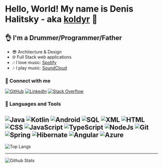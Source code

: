 # Hello, World! My name is Denis Halitsky - aka [koldyr](https://github.com/koldyr) 👋

## 👌 I'm a Drummer/Programmer/Father

- 😎 Architecture & Design
- 🌐 Full Stack web applications
- 🎶 I love music: [Spotify](https://open.spotify.com/user/jub9q3q80uaqtps6bqpqjqcs4)
- 🎶 I play music: [SoundCloud](https://soundcloud.com/dhalitski)

### 🤝 Connect with me

[![GitHub](https://img.shields.io/badge/GitHub-100000?style=for-the-badge&logo=github&logoColor=white)](https://github.com/koldyr)
[![LinkedIn](https://img.shields.io/badge/LinkedIn-0077B5?style=for-the-badge&logo=linkedin&logoColor=white)](https://www.linkedin.com/in/dhalitski/)
[![Stack Overflow](https://img.shields.io/badge/Stack_Overflow-FE7A16?style=for-the-badge&logo=stack-overflow&logoColor=white)](https://stackoverflow.com/users/2480984/koldyr)

### 🧠 Languages and Tools

![Java](https://img.shields.io/badge/java-white.svg?&style=for-the-badge&logo=openjdk&logoColor=black)
![Kotlin](https://img.shields.io/badge/kotlin-%230095D5.svg?&style=for-the-badge&logo=kotlin&logoColor=white)
![Android](https://img.shields.io/badge/android-green.svg?&style=for-the-badge&logo=Android&logoColor=white)
![SQL](https://img.shields.io/badge/sql-blueviolet.svg?&style=for-the-badge&logo=postgresql&logoColor=white)
![XML](https://img.shields.io/badge/xml-black.svg?&style=for-the-badge&logo=xml&logoColor=white)
![HTML](https://img.shields.io/badge/html5-%23E34F26.svg?&style=for-the-badge&logo=html5&logoColor=white)
![CSS](https://img.shields.io/badge/css3-%231572B6.svg?&style=for-the-badge&logo=css3&logoColor=white)
![JavaScript](https://img.shields.io/badge/javascript-%23323330.svg?&style=for-the-badge&logo=javascript&logoColor=yellow)
![TypeScript](https://img.shields.io/badge/typescript-%23007ACC.svg?&style=for-the-badge&logo=typescript&logoColor=white)
![NodeJs](https://img.shields.io/badge/node.js%20-%2343853D.svg?&style=for-the-badge&logo=node.js&logoColor=white)
![Git](https://img.shields.io/badge/git-%23F05033.svg?&style=for-the-badge&logo=git&logoColor=white)
![Spring](https://img.shields.io/badge/spring-green.svg?&style=for-the-badge&logo=spring&logoColor=white)
![Hibernate](https://img.shields.io/badge/hibernate-brown.svg?&style=for-the-badge&logo=hibernate&logoColor=white)
![Angular](https://img.shields.io/badge/angular-red.svg?&style=for-the-badge&logo=angular&logoColor=white)
![Azure](https://img.shields.io/badge/azure-blue.svg?&style=for-the-badge&logo=microsoft&logoColor=white)
---

![Top Langs](https://github-readme-stats.vercel.app/api/top-langs/?username=koldyr&show_icons=true&hide_border=true&langs_count=10)

---
![Github Stats](https://github-readme-stats.vercel.app/api?username=koldyr&show_icons=true&hide_border=true&count_private=true&include_all_commits=true)
